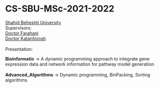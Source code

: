 <h1>CS-SBU-MSc-2021-2022</h1>
<a href="https://www.sbu.ac.ir/">Shahid Beheshti University</a>
<br>
Supervisors:
<br>
<a href="https://scholar.google.com/citations?user=N4TgzzoAAAAJ&hl=en">Doctor Farahani</a>
<br>
<a href="https://scholar.google.com/citations?hl=en&user=Z_z5rwcAAAAJ&view_op=list_works&alert_preview_top_rm=2&citft=1&citft=2&citft=3&email_for_op=iammahdirostami1997%40gmail.com&authuser=1&sortby=pubdate">Doctor Katanforosh</a>
<br>
<br>
Presentation:

<b>Bioinformatic</b> -> A dynamic programming approach to integrate gene expression data and network information for pathway model generation<br>
<br>
<b>Advanced_Algorithms</b> -> Dynamic programming, BinPacking, Sorting algorithms
<br>

